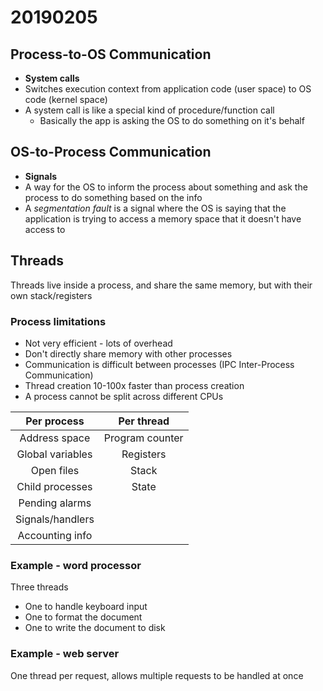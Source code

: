 # 20190205

## Process-to-OS Communication
* **System calls**
* Switches execution context from application code (user space) to OS code (kernel space)
* A system call is like a special kind of procedure/function call
  * Basically the app is asking the OS to do something on it's behalf

## OS-to-Process Communication
* **Signals**
* A way for the OS to inform the process about something and ask the process to do something based on the info
* A *segmentation fault* is a signal where the OS is saying that the application is trying to access a memory space that it doesn't have access to

## Threads
Threads live inside a process, and share the same memory, but with their own stack/registers

### Process limitations
* Not very efficient - lots of overhead
* Don't directly share memory with other processes
* Communication is difficult between processes (IPC Inter-Process Communication)
* Thread creation 10-100x faster than process creation
* A process cannot be split across different CPUs

| Per process | Per thread
| :-: | :-: |
| Address space | Program counter |
| Global variables | Registers |
| Open files | Stack |
| Child processes | State |
| Pending alarms | |
| Signals/handlers | |
| Accounting info | |

### Example - word processor
Three threads
* One to handle keyboard input
* One to format the document
* One to write the document to disk

### Example - web server
One thread per request, allows multiple requests to be handled at once